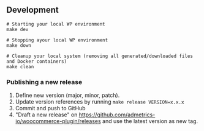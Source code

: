 ## Development

```
# Starting your local WP environment 
make dev

# Stopping ayour local WP environment
make down

# Cleanup your local system (removing all generated/downloaded files and Docker containers)
make clean
```

### Publishing a new release

1. Define new version (major, minor, patch).
2. Update version references by running `make release VERSION=x.x.x`
3. Commit and push to GitHub
4. "Draft a new release" on https://github.com/admetrics-io/woocommerce-plugin/releases and use the latest version as
   new tag.
